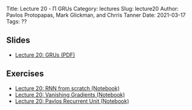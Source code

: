 Title: Lecture 20 - Π GRUs
Category: lectures
Slug: lecture20
Author: Pavlos Protopapas, Mark Glickman, and Chrris Tanner
Date: 2021-03-17
Tags: ??

## Slides
- [Lecture 20: GRUs (PDF)]({attach}presentation/lec20_rnn2.pdf)

## Exercises
- [Lecture 20: RNN from scratch (Notebook)]({filename}notebook/rnn_from_scratch.ipynb)
- [Lecture 20: Vanishing Gradients (Notebook)]({filename}notebook/gru_scaffold-varhar.ipynb)
- [Lecture 20: Pavlos Recurrent Unit (Notebook)]({filename}notebook/exercise2-scaffold.ipynb)